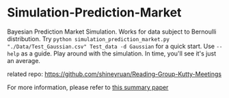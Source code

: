 # Simulation-Prediction-Market

Bayesian Prediction Market Simulation. Works for data subject to Bernoulli distribution.
Try ```python simulation_prediction_market.py "./Data/Test_Gaussian.csv" Test_data -d Gaussian``` for a quick start.
Use ```--help``` as a guide.
Play around with the simulation. In time, you'll see it's just an average.

related repo:
https://github.com/shineyruan/Reading-Group-Kutty-Meetings

For more information, please refer to [this summary paper](https://github.com/shineyruan/Reading-Group-Kutty-Meetings/blob/master/summary-paper.pdf)
